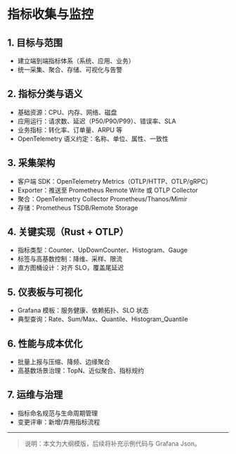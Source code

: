 ﻿# 指标收集与监控

## 1. 目标与范围

- 建立端到端指标体系（系统、应用、业务）
- 统一采集、聚合、存储、可视化与告警

## 2. 指标分类与语义

- 基础资源：CPU、内存、网络、磁盘
- 应用运行：请求数、延迟（P50/P90/P99）、错误率、SLA
- 业务指标：转化率、订单量、ARPU 等
- OpenTelemetry 语义约定：名称、单位、属性、一致性

## 3. 采集架构

- 客户端 SDK：OpenTelemetry Metrics（OTLP/HTTP、OTLP/gRPC）
- Exporter：推送至 Prometheus Remote Write 或 OTLP Collector
- 聚合：OpenTelemetry Collector  Prometheus/Thanos/Mimir
- 存储：Prometheus TSDB/Remote Storage

## 4. 关键实现（Rust + OTLP）

- 指标类型：Counter、UpDownCounter、Histogram、Gauge
- 标签与高基数控制：降维、采样、限流
- 直方图桶设计：对齐 SLO，覆盖尾延迟

## 5. 仪表板与可视化

- Grafana 模板：服务健康、依赖拓扑、SLO 状态
- 典型查询：Rate、Sum/Max、Quantile、Histogram_Quantile

## 6. 性能与成本优化

- 批量上报与压缩、降频、边缘聚合
- 高基数场景治理：TopN、近似聚合、指标规约

## 7. 运维与治理

- 指标命名规范与生命周期管理
- 变更评审：新增/弃用指标流程

---

> 说明：本文为大纲模版，后续将补充示例代码与 Grafana Json。
